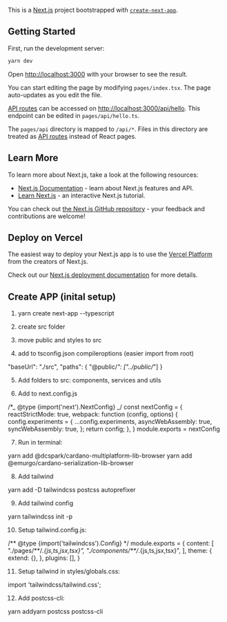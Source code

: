 This is a [Next.js](https://nextjs.org/) project bootstrapped with [`create-next-app`](https://github.com/vercel/next.js/tree/canary/packages/create-next-app).

## Getting Started

First, run the development server:

```bash
yarn dev
```

Open [http://localhost:3000](http://localhost:3000) with your browser to see the result.

You can start editing the page by modifying `pages/index.tsx`. The page auto-updates as you edit the file.

[API routes](https://nextjs.org/docs/api-routes/introduction) can be accessed on [http://localhost:3000/api/hello](http://localhost:3000/api/hello). This endpoint can be edited in `pages/api/hello.ts`.

The `pages/api` directory is mapped to `/api/*`. Files in this directory are treated as [API routes](https://nextjs.org/docs/api-routes/introduction) instead of React pages.

## Learn More

To learn more about Next.js, take a look at the following resources:

- [Next.js Documentation](https://nextjs.org/docs) - learn about Next.js features and API.
- [Learn Next.js](https://nextjs.org/learn) - an interactive Next.js tutorial.

You can check out [the Next.js GitHub repository](https://github.com/vercel/next.js/) - your feedback and contributions are welcome!

## Deploy on Vercel

The easiest way to deploy your Next.js app is to use the [Vercel Platform](https://vercel.com/new?utm_medium=default-template&filter=next.js&utm_source=create-next-app&utm_campaign=create-next-app-readme) from the creators of Next.js.

Check out our [Next.js deployment documentation](https://nextjs.org/docs/deployment) for more details.

## Create APP (inital setup)

1. yarn create next-app --typescript

2. create src folder

3. move public and styles to src

4. add to tsconfig.json compileroptions (easier import from root)

"baseUrl": "./src",
"paths": { "@public/_": ["../public/_"] }

5. Add folders to src: components, services and utils

6. Add to next.config.js

/\*_ @type {import('next').NextConfig} _/
const nextConfig = {
reactStrictMode: true,
webpack: function (config, options) {
config.experiments = {
...config.experiments,
asyncWebAssembly: true,
syncWebAssembly: true,
};
return config;
},
}
module.exports = nextConfig

7. Run in terminal:

yarn add @dcspark/cardano-multiplatform-lib-browser
yarn add @emurgo/cardano-serialization-lib-browser

8. Add tailwind

yarn add -D tailwindcss postcss autoprefixer

9. Add tailwind config

yarn tailwindcss init -p

10. Setup tailwind.config.js:

/** @type {import('tailwindcss').Config} \*/
module.exports = {
content: [
"./pages/**/_.{js,ts,jsx,tsx}",
"./components/\*\*/_.{js,ts,jsx,tsx}",
],
theme: {
extend: {},
},
plugins: [],
}

11. Setup tailwind in styles/globals.css:

import 'tailwindcss/tailwind.css';

12. Add postcss-cli:

yarn addyarn postcss postcss-cli
